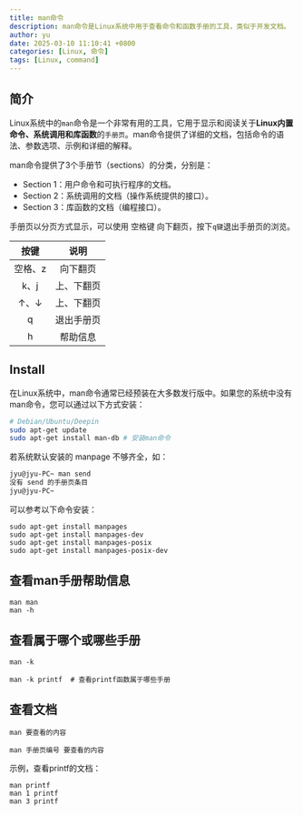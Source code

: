```yaml
---
title: man命令
description: man命令是Linux系统中用于查看命令和函数手册的工具，类似于开发文档。
author: yu
date: 2025-03-10 11:10:41 +0800
categories: [Linux, 命令]
tags: [Linux, command]
---
```


## 简介

Linux系统中的`man`命令是一个非常有用的工具，它用于显示和阅读关于**Linux内置命令、系统调用和库函数**的`手册页`。man命令提供了详细的文档，包括命令的语法、参数选项、示例和详细的解释。

man命令提供了3个手册节（sections）的分类，分别是：
* Section 1：用户命令和可执行程序的文档。
* Section 2：系统调用的文档（操作系统提供的接口）。
* Section 3：库函数的文档（编程接口）。

手册页以分页方式显示，可以使用 空格键 向下翻页，按下`q键`退出手册页的浏览。

|  按键   |  说明  |
|:-------:|:-------:|
| 空格、z | 向下翻页 |
| k、j    | 上、下翻页 |
| ↑、↓    | 上、下翻页 |
| q       | 退出手册页 |
| h       | 帮助信息 |

## Install

在Linux系统中，man命令通常已经预装在大多数发行版中。如果您的系统中没有man命令，您可以通过以下方式安装：
```bash
# Debian/Ubuntu/Deepin
sudo apt-get update
sudo apt-get install man-db # 安装man命令
```

若系统默认安装的 manpage 不够齐全，如：
```bash
jyu@jyu-PC~ man send
没有 send 的手册页条目
jyu@jyu-PC~
```
可以参考以下命令安装：
```shell
sudo apt-get install manpages
sudo apt-get install manpages-dev
sudo apt-get install manpages-posix
sudo apt-get install manpages-posix-dev
```

## 查看man手册帮助信息
```shell
man man
man -h
```

## 查看属于哪个或哪些手册

`man -k`
```shell
man -k printf  # 查看printf函数属于哪些手册
```

## 查看文档

`man 要查看的内容`

`man 手册页编号 要查看的内容`

示例，查看printf的文档：
```shell
man printf
man 1 printf
man 3 printf
```


